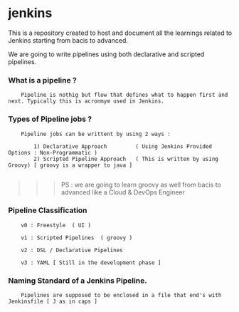 # jenkins

This is a repository created to host and document all the learnings related to Jenkins starting from bacis to advanced.

We are going to write pipelines using both declarative and scripted pipelines.


### What is a pipeline ?

```
    Pipeline is nothig but flow that defines what to happen first and next. Typically this is acronmym used in Jenkins.
```

### Types of Pipeline jobs ?

```
    Pipeline jobs can be writtent by using 2 ways :

        1) Declarative Approach         ( Using Jenkins Provided Options : Non-Programmatic )
        2) Scripted Pipeline Approach   ( This is written by using Groovy) [ groovy is a wrapper to java ]


```
>>> PS : we are going to learn groovy as well from bacis to advanced like a Cloud & DevOps Engineer

### Pipeline Classification

```
    v0 : Freestyle  ( UI ) 
    
    v1 : Scripted Pipelines  ( groovy )

    v2 : DSL / Declarative Pipelines

    v3 : YAML [ Still in the development phase ]

```

### Naming Standard of a Jenkins Pipeline.

```
    Pipelines are supposed to be enclosed in a file that end's with Jenkinsfile [ J as in caps ]
```